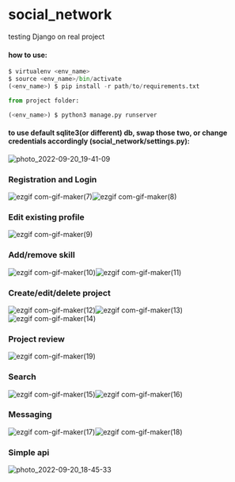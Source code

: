 # social_network
testing Django on real project

#### how to use:
```python
$ virtualenv <env_name>
$ source <env_name>/bin/activate
(<env_name>) $ pip install -r path/to/requirements.txt

from project folder:

(<env_name>) $ python3 manage.py runserver
```

#### to use default sqlite3(or different) db, swap those two, or change credentials accordingly (social_network/settings.py):

![photo_2022-09-20_19-41-09](https://user-images.githubusercontent.com/25802489/191327467-4aac9bf3-c372-4939-9ecb-3fb3d117121d.jpg)


### Registration and Login

![ezgif com-gif-maker(7)](https://user-images.githubusercontent.com/25802489/191311876-a4e8c9e0-d78a-4cfb-bd8f-cef7d76772ec.gif)![ezgif com-gif-maker(8)](https://user-images.githubusercontent.com/25802489/191311889-d72646a2-0cf8-4418-9046-f606efbf40f3.gif)

### Edit existing profile

![ezgif com-gif-maker(9)](https://user-images.githubusercontent.com/25802489/191312350-eeaaebd3-4144-46a0-8d1e-70f8193f567a.gif)

### Add/remove skill

![ezgif com-gif-maker(10)](https://user-images.githubusercontent.com/25802489/191312889-4809d66e-d203-49b3-a1d3-ff84fc847df6.gif)![ezgif com-gif-maker(11)](https://user-images.githubusercontent.com/25802489/191312895-d9859be5-273c-4508-943d-46538efbcb50.gif)

### Create/edit/delete project

![ezgif com-gif-maker(12)](https://user-images.githubusercontent.com/25802489/191313540-c42883d2-6a24-4571-b845-994829988217.gif)![ezgif com-gif-maker(13)](https://user-images.githubusercontent.com/25802489/191313770-42182b50-d88f-4b67-8c5f-a5d43e86e738.gif)![ezgif com-gif-maker(14)](https://user-images.githubusercontent.com/25802489/191314101-8e3d1a79-338b-4c50-b2e9-0f626fbbb816.gif)

### Project review

![ezgif com-gif-maker(19)](https://user-images.githubusercontent.com/25802489/191316237-2de42cf1-e470-414f-96fe-59413d466469.gif)

### Search

![ezgif com-gif-maker(15)](https://user-images.githubusercontent.com/25802489/191314687-2fe9aa6e-55bf-48b2-8e3a-1ec56ec8bc97.gif)![ezgif com-gif-maker(16)](https://user-images.githubusercontent.com/25802489/191314701-bca463cb-12f8-493b-aab6-beb9dd9ef5b7.gif)

### Messaging

![ezgif com-gif-maker(17)](https://user-images.githubusercontent.com/25802489/191315750-27a1a0f8-3d4f-4c5d-bf46-3bc3bc5e167b.gif)![ezgif com-gif-maker(18)](https://user-images.githubusercontent.com/25802489/191315761-4db0cf24-3963-486d-ba01-b6fd2052ad68.gif)


### Simple api

![photo_2022-09-20_18-45-33](https://user-images.githubusercontent.com/25802489/191316846-9b6ff0a0-819b-4e12-97d7-acbb1122a022.jpg)


